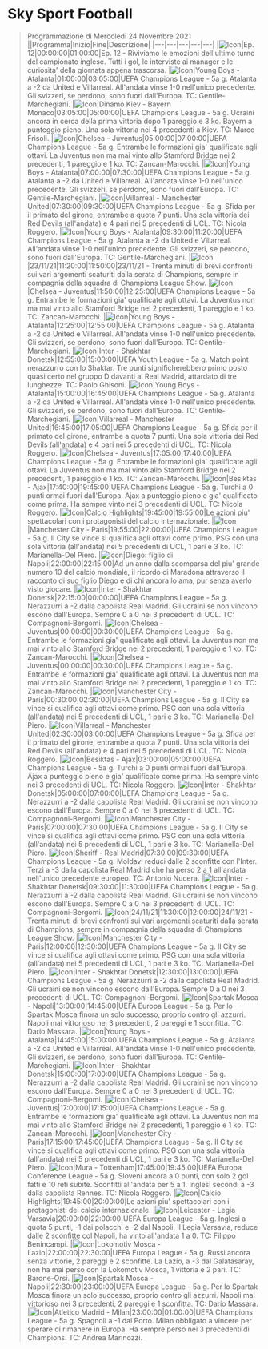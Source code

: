 # Sky Sport Football
> Programmazione di Mercoledì 24 Novembre 2021
||Programma|Inizio|Fine|Descrizione|
|---|---|---|---|---|
|![Icon](https://guidatv.sky.it/uuid/53e601df-91f9-4cff-b2b5-302c2b7c0ea4/cover?md5ChecksumParam=c9582d5e77c092835b930823ee54db73)|Ep. 12|00:00:00|01:00:00|Ep. 12 - Riviviamo le emozioni dell'ultimo turno del campionato inglese. Tutti i gol, le interviste ai manager e le curiosita' della giornata appena trascorsa.
|![Icon](https://guidatv.sky.it/uuid/8eb3592a-a23a-4e07-9f8c-62929e90ee25/cover?md5ChecksumParam=5904eea63e6f0037debd460e489198e8)|Young Boys - Atalanta|01:00:00|03:05:00|UEFA Champions League - 5a g. Atalanta a -2 da United e Villarreal. All'andata vinse 1-0 nell'unico precedente. Gli svizzeri, se perdono, sono fuori dall'Europa. TC: Gentile-Marchegiani.
|![Icon](https://guidatv.sky.it/uuid/1a586665-bcd8-4621-ba93-d9746fa748cc/cover?md5ChecksumParam=38341ca70df2cb4e386deaa8626032d3)|Dinamo Kiev - Bayern Monaco|03:05:00|05:00:00|UEFA Champions League - 5a g. Ucraini ancora in cerca della prima vittoria dopo 1 pareggio e 3 ko. Bayern a punteggio pieno. Una sola vittoria nei 4 precedenti a Kiev. TC: Marco Frisoli.
|![Icon](https://guidatv.sky.it/uuid/f39b0112-40eb-42cf-86b6-9026bab2ca58/cover?md5ChecksumParam=42c73019d11a640ba0348d3edd87fed7)|Chelsea - Juventus|05:00:00|07:00:00|UEFA Champions League - 5a g. Entrambe le formazioni gia' qualificate agli ottavi. La Juventus non ma mai vinto allo Stamford Bridge nei 2 precedenti, 1 pareggio e 1 ko. TC: Zancan-Marocchi.
|![Icon](https://guidatv.sky.it/uuid/8eb3592a-a23a-4e07-9f8c-62929e90ee25/cover?md5ChecksumParam=5904eea63e6f0037debd460e489198e8)|Young Boys - Atalanta|07:00:00|07:30:00|UEFA Champions League - 5a g. Atalanta a -2 da United e Villarreal. All'andata vinse 1-0 nell'unico precedente. Gli svizzeri, se perdono, sono fuori dall'Europa. TC: Gentile-Marchegiani.
|![Icon](https://guidatv.sky.it/uuid/b7f7fa9a-0b84-4fbd-9dfe-c870ec03a56b/cover?md5ChecksumParam=13b070b9e4d2664edd5f93662923130a)|Villarreal - Manchester United|07:30:00|09:30:00|UEFA Champions League - 5a g. Sfida per il primato del girone, entrambe a quota 7 punti. Una sola vittoria dei Red Devils (all'andata) e 4 pari nei 5 precedenti di UCL. TC: Nicola Roggero.
|![Icon](https://guidatv.sky.it/uuid/8eb3592a-a23a-4e07-9f8c-62929e90ee25/cover?md5ChecksumParam=5904eea63e6f0037debd460e489198e8)|Young Boys - Atalanta|09:30:00|11:20:00|UEFA Champions League - 5a g. Atalanta a -2 da United e Villarreal. All'andata vinse 1-0 nell'unico precedente. Gli svizzeri, se perdono, sono fuori dall'Europa. TC: Gentile-Marchegiani.
|![Icon](https://guidatv.sky.it/uuid/2b9c2441-9d03-41d2-bd19-13c7d71addb4/cover?md5ChecksumParam=9348ad38194f630e025d86ace1914385)|23/11/21|11:20:00|11:50:00|23/11/21 - Trenta minuti di brevi confronti sui vari argomenti scaturiti dalla serata di Champions, sempre in compagnia della squadra di Champions League Show.
|![Icon](https://guidatv.sky.it/uuid/f39b0112-40eb-42cf-86b6-9026bab2ca58/cover?md5ChecksumParam=42c73019d11a640ba0348d3edd87fed7)|Chelsea - Juventus|11:50:00|12:25:00|UEFA Champions League - 5a g. Entrambe le formazioni gia' qualificate agli ottavi. La Juventus non ma mai vinto allo Stamford Bridge nei 2 precedenti, 1 pareggio e 1 ko. TC: Zancan-Marocchi.
|![Icon](https://guidatv.sky.it/uuid/8eb3592a-a23a-4e07-9f8c-62929e90ee25/cover?md5ChecksumParam=5904eea63e6f0037debd460e489198e8)|Young Boys - Atalanta|12:25:00|12:55:00|UEFA Champions League - 5a g. Atalanta a -2 da United e Villarreal. All'andata vinse 1-0 nell'unico precedente. Gli svizzeri, se perdono, sono fuori dall'Europa. TC: Gentile-Marchegiani.
|![Icon](https://guidatv.sky.it/uuid/578fae2d-20d0-4ae3-a3cf-0dbba2ff7fcb/cover?md5ChecksumParam=42490fc0a7748dd8428919bf376d55d1)|Inter - Shakhtar Donetsk|12:55:00|15:00:00|UEFA Youth League - 5a g. Match point nerazzurro con lo Shaktar. Tre punti significherebbero primo posto quasi certo nel gruppo D davanti al Real Madrid, attardato di tre lunghezze. TC: Paolo Ghisoni.
|![Icon](https://guidatv.sky.it/uuid/8eb3592a-a23a-4e07-9f8c-62929e90ee25/cover?md5ChecksumParam=5904eea63e6f0037debd460e489198e8)|Young Boys - Atalanta|15:00:00|16:45:00|UEFA Champions League - 5a g. Atalanta a -2 da United e Villarreal. All'andata vinse 1-0 nell'unico precedente. Gli svizzeri, se perdono, sono fuori dall'Europa. TC: Gentile-Marchegiani.
|![Icon](https://guidatv.sky.it/uuid/b7f7fa9a-0b84-4fbd-9dfe-c870ec03a56b/cover?md5ChecksumParam=13b070b9e4d2664edd5f93662923130a)|Villarreal - Manchester United|16:45:00|17:05:00|UEFA Champions League - 5a g. Sfida per il primato del girone, entrambe a quota 7 punti. Una sola vittoria dei Red Devils (all'andata) e 4 pari nei 5 precedenti di UCL. TC: Nicola Roggero.
|![Icon](https://guidatv.sky.it/uuid/f39b0112-40eb-42cf-86b6-9026bab2ca58/cover?md5ChecksumParam=42c73019d11a640ba0348d3edd87fed7)|Chelsea - Juventus|17:05:00|17:40:00|UEFA Champions League - 5a g. Entrambe le formazioni gia' qualificate agli ottavi. La Juventus non ma mai vinto allo Stamford Bridge nei 2 precedenti, 1 pareggio e 1 ko. TC: Zancan-Marocchi.
|![Icon](https://guidatv.sky.it/uuid/f54b6899-cb9a-4e8a-ab7a-42544db2e2ab/cover?md5ChecksumParam=2e3776812553d47bb4202ed70d735180)|Besiktas - Ajax|17:40:00|19:45:00|UEFA Champions League - 5a g. Turchi a 0 punti ormai fuori dall'Europa. Ajax a punteggio pieno e gia' qualificato come prima. Ha sempre vinto nei 3 precedenti di UCL. TC: Nicola Roggero.
|![Icon](https://guidatv.sky.it/uuid/b385a5e4-a2e6-4482-9837-eaf8333540b8/cover?md5ChecksumParam=3221ed344001e848de6f449e60dc3969)|Calcio Highlights|19:45:00|19:55:00|Le azioni piu' spettacolari con i protagonisti del calcio internazionale.
|![Icon](https://guidatv.sky.it/uuid/a439fe53-6777-48e8-8dfd-ae56de909285/cover?md5ChecksumParam=8e0e1ee32070df9ef9d5cd89ed883fea)|Manchester City - Paris|19:55:00|22:00:00|UEFA Champions League - 5a g. Il City se vince si qualifica agli ottavi come primo. PSG con una sola vittoria (all'andata) nei 5 precedenti di UCL, 1 pari e 3 ko. TC: Marianella-Del Piero.
|![Icon](https://guidatv.sky.it/uuid/98d431e7-754d-46ef-aa1b-2956dcd6557a/cover?md5ChecksumParam=0033e2eb3395a194cfc6d17d78a49cfd)|Diego: figlio di Napoli|22:00:00|22:15:00|Ad un anno dalla scomparsa del piu' grande numero 10 del calcio mondiale, il ricordo di Maradona attraverso il racconto di suo figlio Diego e di chi ancora lo ama, pur senza averlo visto giocare.
|![Icon](https://guidatv.sky.it/uuid/ffb76f89-1de2-41d5-855e-14f6607464be/cover?md5ChecksumParam=a6408f7725fb3fc0c8ec4b02af525fba)|Inter - Shakhtar Donetsk|22:15:00|00:00:00|UEFA Champions League - 5a g. Nerazzurri a -2 dalla capolista Real Madrid. Gli ucraini se non vincono escono dall'Europa. Sempre 0 a 0 nei 3 precedenti di UCL. TC: Compagnoni-Bergomi.
|![Icon](https://guidatv.sky.it/uuid/f39b0112-40eb-42cf-86b6-9026bab2ca58/cover?md5ChecksumParam=42c73019d11a640ba0348d3edd87fed7)|Chelsea - Juventus|00:00:00|00:30:00|UEFA Champions League - 5a g. Entrambe le formazioni gia' qualificate agli ottavi. La Juventus non ma mai vinto allo Stamford Bridge nei 2 precedenti, 1 pareggio e 1 ko. TC: Zancan-Marocchi.
|![Icon](https://guidatv.sky.it/uuid/f39b0112-40eb-42cf-86b6-9026bab2ca58/cover?md5ChecksumParam=42c73019d11a640ba0348d3edd87fed7)|Chelsea - Juventus|00:00:00|00:30:00|UEFA Champions League - 5a g. Entrambe le formazioni gia' qualificate agli ottavi. La Juventus non ma mai vinto allo Stamford Bridge nei 2 precedenti, 1 pareggio e 1 ko. TC: Zancan-Marocchi.
|![Icon](https://guidatv.sky.it/uuid/a439fe53-6777-48e8-8dfd-ae56de909285/cover?md5ChecksumParam=8e0e1ee32070df9ef9d5cd89ed883fea)|Manchester City - Paris|00:30:00|02:30:00|UEFA Champions League - 5a g. Il City se vince si qualifica agli ottavi come primo. PSG con una sola vittoria (all'andata) nei 5 precedenti di UCL, 1 pari e 3 ko. TC: Marianella-Del Piero.
|![Icon](https://guidatv.sky.it/uuid/b7f7fa9a-0b84-4fbd-9dfe-c870ec03a56b/cover?md5ChecksumParam=13b070b9e4d2664edd5f93662923130a)|Villarreal - Manchester United|02:30:00|03:00:00|UEFA Champions League - 5a g. Sfida per il primato del girone, entrambe a quota 7 punti. Una sola vittoria dei Red Devils (all'andata) e 4 pari nei 5 precedenti di UCL. TC: Nicola Roggero.
|![Icon](https://guidatv.sky.it/uuid/f54b6899-cb9a-4e8a-ab7a-42544db2e2ab/cover?md5ChecksumParam=2e3776812553d47bb4202ed70d735180)|Besiktas - Ajax|03:00:00|05:00:00|UEFA Champions League - 5a g. Turchi a 0 punti ormai fuori dall'Europa. Ajax a punteggio pieno e gia' qualificato come prima. Ha sempre vinto nei 3 precedenti di UCL. TC: Nicola Roggero.
|![Icon](https://guidatv.sky.it/uuid/ffb76f89-1de2-41d5-855e-14f6607464be/cover?md5ChecksumParam=a6408f7725fb3fc0c8ec4b02af525fba)|Inter - Shakhtar Donetsk|05:00:00|07:00:00|UEFA Champions League - 5a g. Nerazzurri a -2 dalla capolista Real Madrid. Gli ucraini se non vincono escono dall'Europa. Sempre 0 a 0 nei 3 precedenti di UCL. TC: Compagnoni-Bergomi.
|![Icon](https://guidatv.sky.it/uuid/a439fe53-6777-48e8-8dfd-ae56de909285/cover?md5ChecksumParam=8e0e1ee32070df9ef9d5cd89ed883fea)|Manchester City - Paris|07:00:00|07:30:00|UEFA Champions League - 5a g. Il City se vince si qualifica agli ottavi come primo. PSG con una sola vittoria (all'andata) nei 5 precedenti di UCL, 1 pari e 3 ko. TC: Marianella-Del Piero.
|![Icon](https://guidatv.sky.it/uuid/97a49547-7e1f-46bb-afb4-4d468003dd70/cover?md5ChecksumParam=228f3faf9e4d6f5e5a7a2b4a286347a0)|Sheriff - Real Madrid|07:30:00|09:30:00|UEFA Champions League - 5a g. Moldavi reduci dalle 2 sconfitte con l'Inter. Terzi a -3 dalla capolista Real Madrid che ha perso 2 a 1 all'andata nell'unico precedente europeo. TC: Antonio Nucera.
|![Icon](https://guidatv.sky.it/uuid/ffb76f89-1de2-41d5-855e-14f6607464be/cover?md5ChecksumParam=a6408f7725fb3fc0c8ec4b02af525fba)|Inter - Shakhtar Donetsk|09:30:00|11:30:00|UEFA Champions League - 5a g. Nerazzurri a -2 dalla capolista Real Madrid. Gli ucraini se non vincono escono dall'Europa. Sempre 0 a 0 nei 3 precedenti di UCL. TC: Compagnoni-Bergomi.
|![Icon](https://guidatv.sky.it/uuid/b7820611-6284-4399-a343-b6ffe478ef92/cover?md5ChecksumParam=78eb50f3f251bb27ad9eaa7a9cb83539)|24/11/21|11:30:00|12:00:00|24/11/21 - Trenta minuti di brevi confronti sui vari argomenti scaturiti dalla serata di Champions, sempre in compagnia della squadra di Champions League Show.
|![Icon](https://guidatv.sky.it/uuid/a439fe53-6777-48e8-8dfd-ae56de909285/cover?md5ChecksumParam=8e0e1ee32070df9ef9d5cd89ed883fea)|Manchester City - Paris|12:00:00|12:30:00|UEFA Champions League - 5a g. Il City se vince si qualifica agli ottavi come primo. PSG con una sola vittoria (all'andata) nei 5 precedenti di UCL, 1 pari e 3 ko. TC: Marianella-Del Piero.
|![Icon](https://guidatv.sky.it/uuid/ffb76f89-1de2-41d5-855e-14f6607464be/cover?md5ChecksumParam=a6408f7725fb3fc0c8ec4b02af525fba)|Inter - Shakhtar Donetsk|12:30:00|13:00:00|UEFA Champions League - 5a g. Nerazzurri a -2 dalla capolista Real Madrid. Gli ucraini se non vincono escono dall'Europa. Sempre 0 a 0 nei 3 precedenti di UCL. TC: Compagnoni-Bergomi.
|![Icon](https://guidatv.sky.it/uuid/601614f1-23a9-4c1b-a6bf-d2d9accfcaf4/cover?md5ChecksumParam=fafea1f8e15ff1f749c5e527fcebcb38)|Spartak Mosca - Napoli|13:00:00|14:45:00|UEFA Europa League - 5a g. Per lo Spartak Mosca finora un solo successo, proprio contro gli azzurri. Napoli mai vittorioso nei 3 precedenti, 2 pareggi e 1 sconfitta. TC: Dario Massara.
|![Icon](https://guidatv.sky.it/uuid/8eb3592a-a23a-4e07-9f8c-62929e90ee25/cover?md5ChecksumParam=5904eea63e6f0037debd460e489198e8)|Young Boys - Atalanta|14:45:00|15:00:00|UEFA Champions League - 5a g. Atalanta a -2 da United e Villarreal. All'andata vinse 1-0 nell'unico precedente. Gli svizzeri, se perdono, sono fuori dall'Europa. TC: Gentile-Marchegiani.
|![Icon](https://guidatv.sky.it/uuid/ffb76f89-1de2-41d5-855e-14f6607464be/cover?md5ChecksumParam=a6408f7725fb3fc0c8ec4b02af525fba)|Inter - Shakhtar Donetsk|15:00:00|17:00:00|UEFA Champions League - 5a g. Nerazzurri a -2 dalla capolista Real Madrid. Gli ucraini se non vincono escono dall'Europa. Sempre 0 a 0 nei 3 precedenti di UCL. TC: Compagnoni-Bergomi.
|![Icon](https://guidatv.sky.it/uuid/f39b0112-40eb-42cf-86b6-9026bab2ca58/cover?md5ChecksumParam=42c73019d11a640ba0348d3edd87fed7)|Chelsea - Juventus|17:00:00|17:15:00|UEFA Champions League - 5a g. Entrambe le formazioni gia' qualificate agli ottavi. La Juventus non ma mai vinto allo Stamford Bridge nei 2 precedenti, 1 pareggio e 1 ko. TC: Zancan-Marocchi.
|![Icon](https://guidatv.sky.it/uuid/a439fe53-6777-48e8-8dfd-ae56de909285/cover?md5ChecksumParam=8e0e1ee32070df9ef9d5cd89ed883fea)|Manchester City - Paris|17:15:00|17:45:00|UEFA Champions League - 5a g. Il City se vince si qualifica agli ottavi come primo. PSG con una sola vittoria (all'andata) nei 5 precedenti di UCL, 1 pari e 3 ko. TC: Marianella-Del Piero.
|![Icon](https://guidatv.sky.it/uuid/8c6fc12f-3386-405c-b7dc-4b421a131ff6/cover?md5ChecksumParam=8c8f503a11998d1d3e41785f01b91e15)|Mura - Tottenham|17:45:00|19:45:00|UEFA Europa Conference League - 5a g. Sloveni ancora a 0 punti, con solo 2 gol fatti e 10 reti subite. Sconfitti all'andata per 5 a 1. Inglesi secondi a -3 dalla capolista Rennes. TC: Nicola Roggero.
|![Icon](https://guidatv.sky.it/uuid/b385a5e4-a2e6-4482-9837-eaf8333540b8/cover?md5ChecksumParam=3221ed344001e848de6f449e60dc3969)|Calcio Highlights|19:45:00|20:00:00|Le azioni piu' spettacolari con i protagonisti del calcio internazionale.
|![Icon](https://guidatv.sky.it/uuid/5d890097-e91e-49f8-885c-dbd2bb091a1b/cover?md5ChecksumParam=b7ff6d95e9bf00c3944fa41728b7bc1b)|Leicester - Legia Varsavia|20:00:00|22:00:00|UEFA Europa League - 5a g. Inglesi a quota 5 punti, -1 dai polacchi e -2 dal Napoli. Il Legia Varsavia, reduce dalle 2 sconfitte col Napoli, ha vinto all'andata 1 a 0. TC: Filippo Benincampi.
|![Icon](https://guidatv.sky.it/uuid/d16d4223-ca8b-45d7-99d2-ad79c633d8a8/cover?md5ChecksumParam=68f718e5e6de170dcc6b76a0b57406ba)|Lokomotiv Mosca - Lazio|22:00:00|22:30:00|UEFA Europa League - 5a g. Russi ancora senza vittorie, 2 pareggi e 2 sconfitte. La Lazio, a -3 dal Galatasaray, non ha mai perso con la Lokomotiv Mosca, 1 vittoria e 2 pari. TC: Barone-Orsi.
|![Icon](https://guidatv.sky.it/uuid/601614f1-23a9-4c1b-a6bf-d2d9accfcaf4/cover?md5ChecksumParam=fafea1f8e15ff1f749c5e527fcebcb38)|Spartak Mosca - Napoli|22:30:00|23:00:00|UEFA Europa League - 5a g. Per lo Spartak Mosca finora un solo successo, proprio contro gli azzurri. Napoli mai vittorioso nei 3 precedenti, 2 pareggi e 1 sconfitta. TC: Dario Massara.
|![Icon](https://guidatv.sky.it/uuid/0d9f8be3-4529-4f27-987f-4022677acb5e/cover?md5ChecksumParam=346c65ba24b0dde364d8efeb57e80c42)|Atletico Madrid - Milan|23:00:00|01:00:00|UEFA Champions League - 5a g. Spagnoli a -1 dal Porto. Milan obbligato a vincere per sperare di rimanere in Europa. Ha sempre perso nei 3 precedenti di Champions. TC: Andrea Marinozzi.